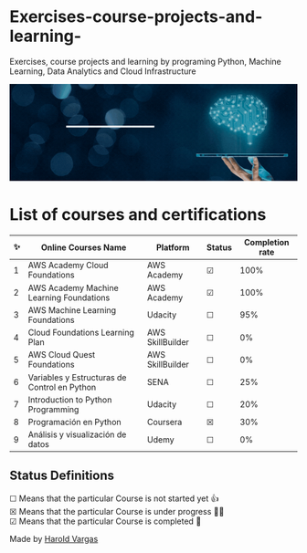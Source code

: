 # Exercises-course-projects-and-learning-
Exercises, course projects and learning by programing Python, Machine Learning, Data Analytics and Cloud Infrastructure 


![Banner](https://github.com/hvargasc/Exercises-course-projects-and-learning-/blob/main/BannerGit.gif)

# List of courses and certifications
✨| Online Courses Name | Platform | Status | Completion rate
--- | ---| ---| ---| ---
1 | AWS Academy Cloud Foundations | AWS Academy | &#9745; | 100%
2 | AWS Academy Machine Learning Foundations | AWS Academy | &#9745; | 100%
3 | AWS Machine Learning Foundations | Udacity |  &#9744; | 95%
4 | Cloud Foundations Learning Plan | AWS SkillBuilder | &#9744; | 0%
5 | AWS Cloud Quest Foundations | AWS SkillBuilder | &#9744; | 0%
6 | Variables y Estructuras de Control en Python | SENA |  &#9744; | 25%
7 | Introduction to Python Programming | Udacity |  &#9744; | 20%
8 | Programación en Python | Coursera | &#9746; | 30%
9 | Análisis y visualización de datos | Udemy |  &#9744; | 0%

## Status Definitions
 &#9744; Means that the particular Course is not started yet 👍 <br>
 &#9746; Means that the particular Course is under progress 👨‍💻 <br>
 &#9745; Means that the particular Course is completed 🎉
 
 Made by [Harold Vargas](https://github.com/hvargasc)

 
